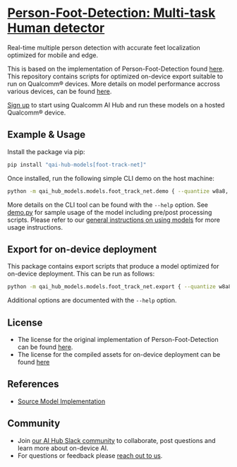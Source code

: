 # [Person-Foot-Detection: Multi-task Human detector](https://aihub.qualcomm.com/models/foot_track_net)

Real-time multiple person detection with accurate feet localization optimized for mobile and edge.

This is based on the implementation of Person-Foot-Detection found [here](https://github.com/quic/ai-hub-models/blob/main/qai_hub_models/models/foot_track_net/model.py). This repository contains scripts for optimized on-device
export suitable to run on Qualcomm® devices. More details on model performance
accross various devices, can be found [here](https://aihub.qualcomm.com/models/foot_track_net).

[Sign up](https://myaccount.qualcomm.com/signup) to start using Qualcomm AI Hub and run these models on a hosted Qualcomm® device.




## Example & Usage

Install the package via pip:
```bash
pip install "qai-hub-models[foot-track-net]"
```


Once installed, run the following simple CLI demo on the host machine:

```bash
python -m qai_hub_models.models.foot_track_net.demo { --quantize w8a8, w8a16 }
```
More details on the CLI tool can be found with the `--help` option. See
[demo.py](demo.py) for sample usage of the model including pre/post processing
scripts. Please refer to our [general instructions on using
models](../../../#getting-started) for more usage instructions.

## Export for on-device deployment

This package contains export scripts that produce a model optimized for
on-device deployment. This can be run as follows:

```bash
python -m qai_hub_models.models.foot_track_net.export { --quantize w8a8, w8a16 }
```
Additional options are documented with the `--help` option.


## License
* The license for the original implementation of Person-Foot-Detection can be found
  [here](https://github.com/quic/ai-hub-models/blob/main/LICENSE).
* The license for the compiled assets for on-device deployment can be found [here](https://qaihub-public-assets.s3.us-west-2.amazonaws.com/qai-hub-models/Qualcomm+AI+Hub+Proprietary+License.pdf)


## References
* [Source Model Implementation](https://github.com/quic/ai-hub-models/blob/main/qai_hub_models/models/foot_track_net/model.py)



## Community
* Join [our AI Hub Slack community](https://aihub.qualcomm.com/community/slack) to collaborate, post questions and learn more about on-device AI.
* For questions or feedback please [reach out to us](mailto:ai-hub-support@qti.qualcomm.com).
